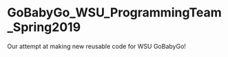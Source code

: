 # GoBabyGo_WSU_ProgrammingTeam_Spring2019
Our attempt at making new reusable code for WSU GoBabyGo!
